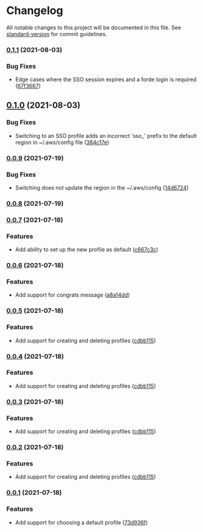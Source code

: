 # Changelog

All notable changes to this project will be documented in this file. See [standard-version](https://github.com/conventional-changelog/standard-version) for commit guidelines.

### [0.1.1](https://github.com/nicolasdao/switch-profile/compare/v0.1.0...v0.1.1) (2021-08-03)


### Bug Fixes

* Edge cases where the SSO session expires and a forde login is required ([67f3667](https://github.com/nicolasdao/switch-profile/commit/67f36678f29f2ab5f02c4d4630eb1c7c41ccebbf))

## [0.1.0](https://github.com/nicolasdao/switch-profile/compare/v0.0.9...v0.1.0) (2021-08-03)


### Bug Fixes

* Switching to an SSO profile adds an incorrect 'sso_' prefix to the default region in ~/.aws/config file ([384c17e](https://github.com/nicolasdao/switch-profile/commit/384c17e26b368754a5bfdb5ca47fd9996181f3b7))

### [0.0.9](https://github.com/nicolasdao/switch-profile/compare/v0.0.8...v0.0.9) (2021-07-19)


### Bug Fixes

* Switching does not update the region in the ~/.aws/config ([14d6724](https://github.com/nicolasdao/switch-profile/commit/14d672429d81e3c421273d1e090fa4d444a09b5b))

### [0.0.8](https://github.com/nicolasdao/switch-profile/compare/v0.0.7...v0.0.8) (2021-07-19)

### [0.0.7](https://github.com/nicolasdao/switch-profile/compare/v0.0.6...v0.0.7) (2021-07-18)


### Features

* Add ability to set up the new profile as default ([c667c3c](https://github.com/nicolasdao/switch-profile/commit/c667c3c29db2b43c86c083da36b67d6c27c737f8))

### [0.0.6](https://github.com/nicolasdao/switch-profile/compare/v0.0.5...v0.0.6) (2021-07-18)


### Features

* Add support for congrats message ([a8a14dd](https://github.com/nicolasdao/switch-profile/commit/a8a14ddb4536c3fe6a153716f605796e436626bb))

### [0.0.5](https://github.com/nicolasdao/switch-profile/compare/v0.0.1...v0.0.5) (2021-07-18)


### Features

* Add support for creating and deleting profiles ([cdbb115](https://github.com/nicolasdao/switch-profile/commit/cdbb115386536ce1d38d4de13d71b0e8dc1e4c68))

### [0.0.4](https://github.com/nicolasdao/switch-profile/compare/v0.0.1...v0.0.4) (2021-07-18)


### Features

* Add support for creating and deleting profiles ([cdbb115](https://github.com/nicolasdao/switch-profile/commit/cdbb115386536ce1d38d4de13d71b0e8dc1e4c68))

### [0.0.3](https://github.com/nicolasdao/switch-profile/compare/v0.0.1...v0.0.3) (2021-07-18)


### Features

* Add support for creating and deleting profiles ([cdbb115](https://github.com/nicolasdao/switch-profile/commit/cdbb115386536ce1d38d4de13d71b0e8dc1e4c68))

### [0.0.2](https://github.com/nicolasdao/switch-profile/compare/v0.0.1...v0.0.2) (2021-07-18)


### Features

* Add support for creating and deleting profiles ([cdbb115](https://github.com/nicolasdao/switch-profile/commit/cdbb115386536ce1d38d4de13d71b0e8dc1e4c68))

### [0.0.1](https://github.com/nicolasdao/switch-profile/compare/v0.0.4...v0.0.1) (2021-07-18)


### Features

* Add support for choosing a default profile ([73d936f](https://github.com/nicolasdao/switch-profile/commit/73d936fa95d5240dbbeb12e3f640e7436f1cc76f))

